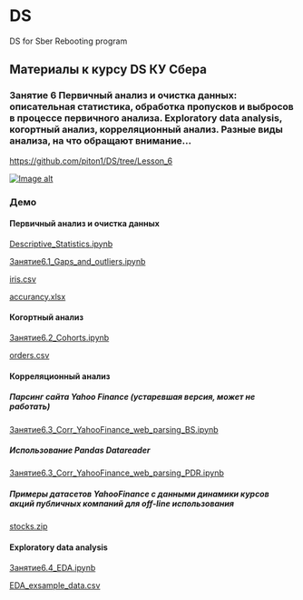 # DS
DS for Sber Rebooting program

## Материалы к курсу DS КУ Сбера 

### Занятие 6 Первичный анализ и очистка данных: описательная статистика, обработка пропусков и выбросов в процессе первичного анализа. Exploratory data analysis, когортный анализ, корреляционный анализ. Разные виды анализа, на что обращают внимание...

https://github.com/piton1/DS/tree/Lesson_6

[![Image alt](https://github.com/piton1/DS/blob/main/Curve.png)](https://github.com/piton1/DS/blob/Lesson_6/%D0%97%D0%B0%D0%BD%D1%8F%D1%82%D0%B8%D0%B5%206v1.pdf)

### Демо

#### Первичный анализ и очистка данных

[Descriptive_Statistics.ipynb](https://github.com/piton1/DS/blob/Lesson_6/Descriptive_Statistics.ipynb)

[Занятие6.1_Gaps_and_outliers.ipynb](https://github.com/piton1/DS/blob/Lesson_6/%D0%97%D0%B0%D0%BD%D1%8F%D1%82%D0%B8%D0%B56.1_Gaps_and_outliers.ipynb)

[iris.csv](https://github.com/piton1/DS/blob/Lesson_6/iris.csv)

[accurancy.xlsx](https://github.com/piton1/DS/blob/Lesson_6/accurancy.xlsx)

#### Когортный анализ

[Занятие6.2_Сohorts.ipynb](https://github.com/piton1/DS/blob/Lesson_6/%D0%97%D0%B0%D0%BD%D1%8F%D1%82%D0%B8%D0%B56.2_%D0%A1ohorts.ipynb)

[orders.csv](https://github.com/piton1/DS/blob/Lesson_6/orders.csv)

#### Корреляционный анализ
##### Парсинг сайта Yahoo Finance (устаревшая версия, может не работать)
[Занятие6.3_Corr_YahooFinance_web_parsing_BS.ipynb](https://github.com/piton1/DS/blob/Lesson_6/%D0%97%D0%B0%D0%BD%D1%8F%D1%82%D0%B8%D0%B56.3_Corr_YahooFinance_web_parsing_BS.ipynb)
##### Использование Pandas Datareader
[Занятие6.3_Corr_YahooFinance_web_parsing_PDR.ipynb](https://github.com/piton1/DS/blob/Lesson_6/Занятие6.3_Corr_YahooFinance_web_parsing_PDR.ipynb)
##### Примеры датасетов YahooFinance с данными динамики курсов акций публичных компаний для off-line использования
[stocks.zip](https://github.com/piton1/DS/blob/Lesson_6/stocks.zip)

#### Exploratory data analysis

[Занятие6.4_EDA.ipynb](https://github.com/piton1/DS/blob/Lesson_6/%D0%97%D0%B0%D0%BD%D1%8F%D1%82%D0%B8%D0%B56.4_EDA.ipynb)

[EDA_exsample_data.csv](https://github.com/piton1/DS/blob/Lesson_6/EDA_exsample_data.csv)
